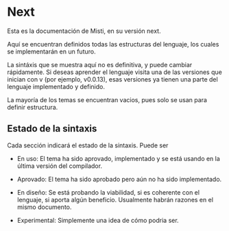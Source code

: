 # Next 

Esta es la documentación de Misti, en su versión next.

Aquí se encuentran definidos todas las estructuras del lenguaje,
los cuales se implementarán en un futuro.

La sintáxis que se muestra aquí no es definitiva, y puede cambiar rápidamente.
Si deseas aprender el lenguaje visita una de las versiones que inician con v
(por ejemplo, v0.0.13), esas versiones ya tienen una parte del lenguaje implementado
y definido.

La mayoría de los temas se encuentran vacios, pues solo se usan para definir estructura.

## Estado de la sintaxis

Cada sección indicará el estado de la sintaxis. Puede ser

- En uso:
  El tema ha sido aprovado, implementado y se está usando en la última versión del compilador.

- Aprovado:
  El tema ha sido aprobado pero aún no ha sido implementado.

- En diseño:
  Se está probando la viabilidad, si es coherente con el lenguaje, si aporta algún beneficio.
  Usualmente habrán razones en el mismo documento.

- Experimental:
  Simplemente una idea de cómo podria ser.
